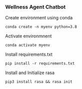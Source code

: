 ### Wellness Agent Chatbot

Create environment using conda

``` conda create -n myenv python=3.8 ``` 

Activate environmnent

```conda activate myenv ```

Install requirements.txt

``` pip install -r requirements.txt ```

Install and Initialize rasa

``` pip3 install rasa && rasa init ```


